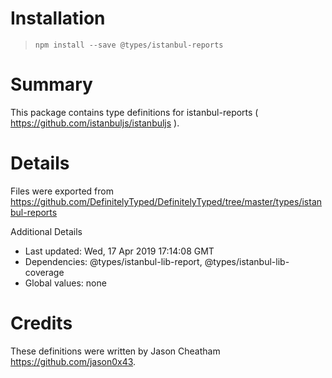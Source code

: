 # Installation

> `npm install --save @types/istanbul-reports`

# Summary

This package contains type definitions for istanbul-reports ( https://github.com/istanbuljs/istanbuljs ).

# Details

Files were exported from https://github.com/DefinitelyTyped/DefinitelyTyped/tree/master/types/istanbul-reports

Additional Details

-   Last updated: Wed, 17 Apr 2019 17:14:08 GMT
-   Dependencies: @types/istanbul-lib-report, @types/istanbul-lib-coverage
-   Global values: none

# Credits

These definitions were written by Jason Cheatham <https://github.com/jason0x43>.
